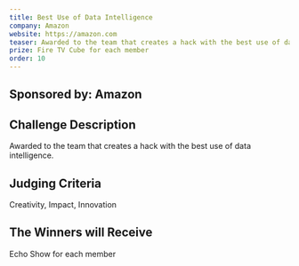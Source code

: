 ```yaml
---
title: Best Use of Data Intelligence
company: Amazon
website: https://amazon.com
teaser: Awarded to the team that creates a hack with the best use of data intelligence.
prize: Fire TV Cube for each member
order: 10
---
```

## Sponsored by: Amazon

## Challenge Description
Awarded to the team that creates a hack with the best use of data intelligence.

## Judging Criteria 
Creativity, Impact, Innovation

## The Winners will Receive
Echo Show for each member